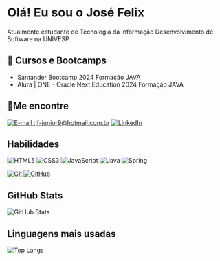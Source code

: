 # Olá! Eu sou o José Felix

Atualmente estudante de Tecnologia da informação Desenvolvimento de Software na UNIVESP.

## 📖 Cursos e Bootcamps
- Santander Bootcamp 2024 Formação JAVA
- Alura | ONE - Oracle Next Education 2024 Formação JAVA


## 📲Me encontre

[![E-mail :jf-junior9@hotmail.com.br](https://img.shields.io/badge/-Email-000?style=for-the-badge&logo=microsoft-outlook&logoColor=E94D5F)](mailto:jf-junior9@hotmail.com.br)
[![LinkedIn](https://img.shields.io/badge/-LinkedIn-000?style=for-the-badge&logo=linkedin&logoColor=30A3DC)](https://www.linkedin.com/in/josefelix-dev)


## Habilidades

![HTML5](https://img.shields.io/badge/HTML5-E34F26?style=for-the-badge&logo=html5&logoColor=white)
![CSS3](https://img.shields.io/badge/CSS3-1572B6?style=for-the-badge&logo=css3&logoColor=white)
![JavaScript](https://img.shields.io/badge/JavaScript-323330?style=for-the-badge&logo=javascript&logoColor=F7DF1E)
![Java](https://img.shields.io/badge/java-%23ED8B00.svg?style=for-the-badge&logo=openjdk&logoColor=white)
![Spring](https://img.shields.io/badge/Spring-6DB33F?style=for-the-badge&logo=spring&logoColor=white)

[![Git](https://img.shields.io/badge/Git-000?style=for-the-badge&logo=git&logoColor=E94D5F)]()
[![GitHub](https://img.shields.io/badge/GitHub-000?style=for-the-badge&logo=github&logoColor=30A3DC)]()

## GitHub Stats
![GitHub Stats](https://github-readme-stats.vercel.app/api?username=josefelix96&theme=transparent&bg_color=000&border_color=30A3DC&show_icons=true&icon_color=30A3DC&title_color=E94D5F&text_color=FFF)
## Linguagens mais usadas
![Top Langs](https://github-readme-stats-git-masterrstaa-rickstaa.vercel.app/api/top-langs/?username=josefelix96&layout=compact&bg_color=000&border_color=30A3DC&title_color=E94D5F&text_color=FFF)
